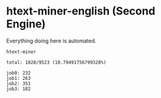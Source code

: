 # htext-miner-english (Second Engine)

Everything doing here is automated.

```
htext-miner

total: 1028/9523 (10.79491756799328%)

job0: 232
job1: 263
job2: 351
job3: 182
```